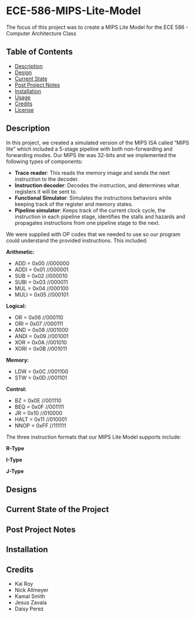 # ECE-586-MIPS-Lite-Model
The focus of this project was to create a MIPS Lite Model for the ECE 586 - Computer Architecture Class

<!-- Insert Image Here -->

<!-- LINK SUMMARY VIDEO SOMEWHERE IN THE README!! -->

## Table of Contents

- [Description](#description)
- [Design](#design)
- [Current State](#current-state-of-the-project)
- [Post Project Notes](#post-project-notes)
- [Installation](#installation) <!-- Should I have Installation and Usage above or below the Design, Current State, Changes, etc? -->
- [Usage](#usage)
- [Credits](#credits)
- [License](#license)

## Description

In this project, we created a simulated version of the MIPS ISA called “MIPS lite” which included a 5-stage pipeline with both non-forwarding and forwarding modes. 
Our MIPS lite was 32-bits and we implemented the following types of components:
 
- **Trace reader**: This reads the memory image and sends the next instruction to the decoder.
- **Instruction decoder**: Decodes the instruction, and determines what registers it will be sent to.
- **Functional Simulator**: Simulates the instructions behaviors while keeping track of the register and memory states. 
- **Pipeline simulator**: Keeps track of the current clock cycle, the instruction in each pipeline stage, identifies the stalls and hazards and propagates instructions from one pipeline stage to the next.

We were supplied with OP codes that we needed to use so our program could understand the provided instructions. This included: 

**Arithmetic:**
- ADD	= 0x00 	//000000
- ADDI	= 0x01 	//000001
- SUB	= 0x02 	//000010
- SUBI	= 0x03 	//000011
- MUL	= 0x04 	//000100
- MULI	= 0x05 	//000101

**Logical:**
- OR	= 0x06	//000110
- ORI	= 0x07 	//000111
- AND	= 0x08 	//001000
- ANDI	= 0x09 	//001001
- XOR	= 0x0A 	//001010
- XORI	= 0x0B 	//001011

**Memory:**
- LDW	= 0x0C 	//001100
- STW	= 0x0D 	//001101

**Control:**
- BZ	= 0x0E 	//001110
- BEQ	= 0x0F 	//001111
- JR	= 0x10 	//010000
- HALT	= 0x11  //010001
- NNOP	= 0xFF  //111111

The three instruction formats that our MIPS Lite Model supports include:

**R-Type**

<!-- Insert Image of Format? -->

**I-Type**

<!-- Insert Image of Format? -->

**J-Type**

<!-- Insert Image of Format? -->


## Designs

<!-- Create a Block Diagram of the System?-->
<!-- ![System Block Diagram](Assets/ECE%2044x%20Block%20Diagram.png) -->

<!-- Reiterate project requirement document -->
<!-- Necessary Commands, code structure, etc-->

<!-- Design Implementation Choices-->



## Current State of the Project

<!-- Outputs from the test files match the outputs given in class -->


## Post Project Notes

<!-- Comment on timing organization, we were not able to get the project done before the demo, but were able to before the end of the term -->


## Installation

<!-- Specify what the primary c file is -->
<!-- Potential reorganize repo and divert the other files into an archive folder -->



<!--
## Usage

Provide instructions and examples for use. Include screenshots as needed.

To add a screenshot, create an `assets/images` folder in your repository and upload your screenshot to it. Then, using the relative filepath, add it to your README using the following syntax:

    ```md
    ![alt text](assets/images/screenshot.png)
    ```

## Features

If your project has a lot of features, list them here.

## Tests

-->

## Credits

<!-- List your collaborators, if any, with links to their GitHub profiles. -->
- Kai Roy
- Nick Allmeyer
- Kamal Smith
- Jesus Zavala
- Daisy Perez

